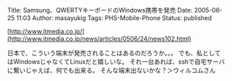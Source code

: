 Title: Samsung、QWERTYキーボードのWindows携帯を発売
Date: 2005-06-25 11:03
Author: masayukig
Tags: PHS-Mobile-Phone
Status: published

[http://www.itmedia.co.jp/](http://www.itmedia.co.jp/news/articles/0506/24/news102.html)

日本で、こういう端末が発売されることはあるのだろうか。。。
でも、私としてはWindowsじゃなくてLinuxだと嬉しいな。
それ一台あれば、sshで自宅サーバに繋いじゃえば、何でも出来る。
そんな端末出ないかな？＞ウィルコムさん
